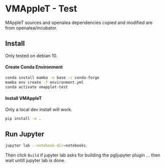 # VMAppleT - Test

MAppleT sources and openalea dependencies copied and modified are from openalea/incubator.

## Install

Only tested on debian 10.

#### Create Conda Environment

```sh
conda install mamba -n base -c conda-forge
mamba env create -f environment.yml
conda activate vmapplet-test
```

#### Install VMAppleT

Only a local dev install will work.

```sh
pip install -e .
```

## Run Jupyter

```sh
jupyter lab --notebook-dir=notebooks
```

Then click `Build` if jupyter lab asks for building the pgljupyter plugin ... then wait untill jupyter lab is done.
